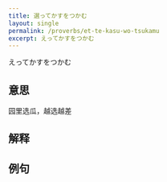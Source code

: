 ```yaml
---
title: 選ってかすをつかむ
layout: single
permalink: /proverbs/et-te-kasu-wo-tsukamu
excerpt: えってかすをつかむ
---
```


えってかすをつかむ

## 意思

园里选瓜，越选越差

## 解释

## 例句

